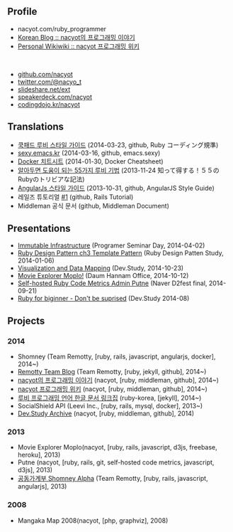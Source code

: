 ## Profile

* nacyot.com/ruby_programmer
* [Korean Blog :: nacyot의 프로그래밍 이야기][profile_blog]
* [Personal Wikiwiki :: nacyot 프로그래밍 위키][profile_wiki]

<br/>

* [github.com/nacyot][profile_github]
* [twitter.com/@nacyo_t][profile_twitter]
* [slideshare.net/ext][profile_slideshare]
* [speakerdeck.com/nacyot][profile_deck]
* [codingdojo.kr/nacyot][profile_dojo]

[profile_blog]: http://blog.nacyot.com
[profile_wiki]: http://wiki.nacyot.com
[profile_github]: http://github.com/nacyot
[profile_twitter]: http://twitter.com/nacyo_t
[profile_facebook]: https://www.facebook.com/KimDaeKwon
[profile_slideshare]: http://www.slideshare.net/ext
[profile_deck]: https://speakerdeck.com/nacyot
[profile_stack]: http://stackoverflow.com/users/2689714/nacyot
[profile_bitbucket]: https://bitbucket.org/nacyot
[profile_dojo]: http://codingdojo.kr/profile/answer/1624
[profile_algospot]: http://algospot.com/user/profile/7208
[profile_euler]: https://projecteuler.net/progress=nacyot

## Translations

* [쿡패드 루비 스타일 가이드][trans_cookpad_ruby] (2014-03-23, github, Ruby コーディング規準)
* [sexy.emacs.kr][trans_emacs_sexy] (2014-03-16, github, emacs.sexy)
* [Docker 치트시트][trans_docker_cheat] (2014-01-30, Docker Cheatsheet)
* [알아두면 도움이 되는 55가지 루비 기법][trans_ruby_trivia] (2013-11-24 知って得する！５５のRubyのトリビアな記法)
* [AngularJs 스타일 가이드][trans_angular_style] (2013-10-31, github, AngularJS Style Guide)
* 레일즈 튜토리얼 [#1][trans_rails_tutorial_ch1] (github, Rails Tutorial)
* Middleman 공식 문서 (github, Middleman Document)

[trans_emacs_sexy]: http://sexy.emacs.kr
[trans_docker_cheat]: https://gist.github.com/nacyot/8366310
[trans_ruby_trivia]: https://gist.github.com/nacyot/7624036
[trans_cookpad_ruby]: http://blog.nacyot.com/articles/2014-03-23-cookpad-ruby-styleguide/
[trans_angular_style]: http://blog.nacyot.com/articles/2013-10-30-angularjs-style-guide/
[trans_rails_tutorial_ch1]: http://nacyot.github.io/Rails-Tutorial-KR/chapters/beginning.html
[trans_middleman]: http://

## Presentations

* [Immutable Infrastructure][presentation_ii] (Programer Seminar Day, 2014-04-02)
* [Ruby Design Pattern ch3 Template Pattern][presentation_dp3] (Ruby Design Patten Study, 2014-01-06)
* [Visualization and Data Mapping][presentation_vam] (Dev.Study, 2014-10-23)
* [Movie Explorer Moplo!][presentation_moplo] (Daum Hannam Office, 2014-10-12)
* [Self-hosted Ruby Code Metrics Admin Putne][presentation_putne] (Naver D2fest final, 2014-09-21)
* [Ruby for biginner - Don't be suprised][presentation_ruby] (Dev.Study 2014-08)

[presentation_ii]: http://www.slideshare.net/ext/immutable-infrastructure123123123
[presentation_dp3]: http://www.slideshare.net/ext/design-pattern-chapter3templatepattern
[presentation_vam]: http://www.slideshare.net/ext/visualization-and-data-mapping
[presentation_moplo]: http://www.slideshare.net/ext/movie-explorer-moplo-introduction
[presentation_putne]: http://www.slideshare.net/ext/putne
[presentation_ruby]: http://www.slideshare.net/ext/ruby-27081169

## Projects

### 2014

* Shomney (Team Remotty, [ruby, rails, javascript, angularjs, docker], 2014~)
* [Remotty Team Blog][site_remotty] (Team Remotty, [ruby, jekyll, github], 2014~)
* [nacyot의 프로그래밍 이야기][profile_blog] (nacyot, [ruby, middleman, github], 2014~)
* [nacyot 프로그래밍 위키][profile_wiki] (nacyot, [ruby, middleman, github], 2014~)
* [루비 프로그래밍 언어 한글 문서 링크집][site_ruby_korean] (ruby-korea, [jekyll], 2014~)
* SocialShield API (Leevi Inc., [ruby, rails, mysql, docker], 2013~)
* [Dev.Study Archive][site_dev_study] (nacyot, [ruby, middleman, github], 2014)

[site_dev_study]: http://dev-study.github.io/
[site_remotty]: http://blog.remotty.com
[site_ruby_korean]: http://ruby-korea.github.io/

### 2013

* Movie Explorer Moplo(nacyot, [ruby, rails, javascript, d3js, freebase, heroku], 2013)
* Putne (nacyot, [ruby, rails, git, self-hosted code metrics, javascript, d3js], 2013)
* [공동가계부 Shomney Alpha][site_shomney] (Team Remotty, [ruby, rails, javascript, angularjs], 2013)

[site_shomney]: http://budgetbook.herokuapp.com/

### 2008

* Mangaka Map 2008(nacyot, [php, graphviz], 2008)

